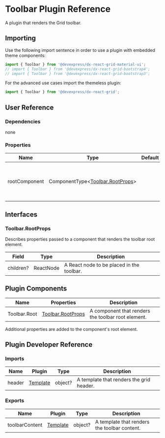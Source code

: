 # Toolbar Plugin Reference

A plugin that renders the Grid toolbar.

## Importing

Use the following import sentence in order to use a plugin with embedded theme components:

```js
import { Toolbar } from '@devexpress/dx-react-grid-material-ui';
// import { Toolbar } from '@devexpress/dx-react-grid-bootstrap4';
// import { Toolbar } from '@devexpress/dx-react-grid-bootstrap3';
```

For the advanced use cases import the themeless plugin:

```js
import { Toolbar } from '@devexpress/dx-react-grid';
```

## User Reference

### Dependencies

none

### Properties

Name | Type | Default | Description
-----|------|---------|------------
rootComponent | ComponentType&lt;[Toolbar.RootProps](#toolbarrootprops)&gt; | | A component that renders the toolbar root element.

## Interfaces

### Toolbar.RootProps

Describes properties passed to a component that renders the toolbar root element.

Field | Type | Description
------|------|------------
children? | ReactNode | A React node to be placed in the toolbar.

## Plugin Components

Name | Properties | Description
-----|------------|------------
Toolbar.Root | [Toolbar.RootProps](#toolbarrootprops) | A component that renders the toolbar root element.

Additional properties are added to the component's root element.

## Plugin Developer Reference

### Imports

Name | Plugin | Type | Description
-----|--------|------|------------
header | [Template](../../../dx-react-core/docs/reference/template.md) | object? | A template that renders the grid header.

### Exports

Name | Plugin | Type | Description
-----|--------|------|------------
toolbarContent | [Template](../../../dx-react-core/docs/reference/template.md) | object? | A template that renders the toolbar content.
